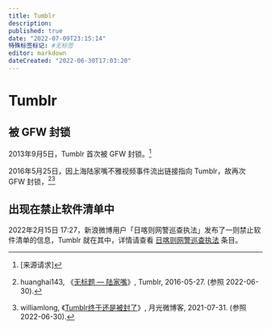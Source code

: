 ```yaml
---
title: Tumblr
description:
published: true
date: "2022-07-09T23:15:14"
特殊标签标记: #无标签
editor: markdown
dateCreated: "2022-06-30T17:03:20"
---
```


# Tumblr

## 被 GFW 封锁

2013年9月5日，Tumblr 首次被 GFW 封锁。[^FACT]

[^FACT]: [来源请求]

2016年5月25日，因上海陆家嘴不雅视频事件流出链接指向 Tumblr，故再次 GFW 封锁，[^huanghai143][^2623]

[^huanghai143]: huanghai143, 《[无标题 — 陆家嘴](https://web.archive.org/web/20220630085057/https://shyheartstudentblr.tumblr.com/post/145031180683/陆家嘴)》, Tumblr, 2016-05-27. (参照 2022-06-30).

[^2623]: williamlong, 《[Tumblr终于还是被封了](https://web.archive.org/web/20210731054933/https://www.williamlong.info/weibo/archives/2623.html)》, 月光微博客, 2021-07-31. (参照 2022-06-30).

## 出现在禁止软件清单中

2022年2月15日 17:27，新浪微博用户「日喀则网警巡查执法」发布了一则禁止软件清单的信息，Tumblr 就在其中，详情请查看 [日喀则网警巡查执法][] 条目。

[日喀则网警巡查执法]: /blocklist/日喀则网警巡查执法.md
